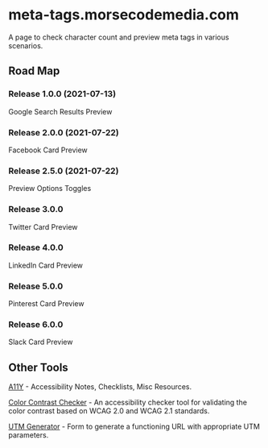# meta-tags.morsecodemedia.com
A page to check character count and preview meta tags in various scenarios.

## Road Map
### Release 1.0.0 (2021-07-13)
Google Search Results Preview
### Release 2.0.0 (2021-07-22)
Facebook Card Preview
### Release 2.5.0 (2021-07-22)
Preview Options Toggles
### Release 3.0.0
Twitter Card Preview
### Release 4.0.0
LinkedIn Card Preview
### Release 5.0.0
Pinterest Card Preview
### Release 6.0.0
Slack Card Preview

## Other Tools
[A11Y](https://a11y.morsecodemedia.com/) - Accessibility Notes, Checklists, Misc Resources.

[Color Contrast Checker](https://ccc.morsecodemedia.com/) - An accessibility checker tool for validating the color contrast based on WCAG 2.0 and WCAG 2.1 standards.

[UTM Generator](https://utm-generator.morsecodemedia.com/) - Form to generate a functioning URL with appropriate UTM parameters.